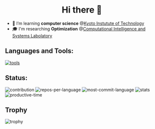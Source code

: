 <h1 align="center">Hi there 👋</h1>

- 🌱 I’m learning **computer science** @[Kyoto Instutute of Technology](https://www.is.kit.ac.jp/)
- 🎓 I'm researching **Optimization** @[Computational Intelligence and Systems Labolatory](https://vega.is.kit.ac.jp/)

## Languages and Tools:

[![tools](https://skillicons.dev/icons?i=astro,aws,bootstrap,c,cpp,cloudflare,css,docker,fastapi,flask,gcp,git,github,githubactions,html,java,jest,js,latex,linux,nextjs,nginx,nodejs,notion,postgres,postman,prisma,py,rails,raspberrypi,react,redis,remix,supabase,sklearn,sqlite,tailwind,ts,ubuntu,vercel,vim,vitest,vscode,workers&perline=12)](https://skillicons.dev)

## Status:

![contribution](http://github-profile-summary-cards.vercel.app/api/cards/profile-details?username=kimurash&theme=tokyonight)
![repos-per-language](http://github-profile-summary-cards.vercel.app/api/cards/repos-per-language?username=kimurash&theme=tokyonight)
![most-commit-language](http://github-profile-summary-cards.vercel.app/api/cards/most-commit-language?username=kimurash&theme=tokyonight)
![stats](http://github-profile-summary-cards.vercel.app/api/cards/stats?username=kimurash&theme=tokyonight)
![productive-time](http://github-profile-summary-cards.vercel.app/api/cards/productive-time?username=kimurash&theme=tokyonight&utcOffset=9)

## Trophy

![trophy](https://github-profile-trophy.vercel.app/?username=kimurash&theme=onedark&column=7)
